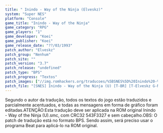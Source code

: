 ```yaml
---
title: " Inindo - Way of the Ninja (Elveskz)"
system: "Super NES"
platform: "Console"
game_title: "Inindo - Way of the Ninja"
game_category: "RPG"
game_players: "1"
game_developer: "Koei"
game_publisher: "Koei"
game_release_date: "??/03/1993"
patch_author: "Elveskz"
patch_group: "Nenhum"
patch_site: ""
patch_version: "3.7"
patch_release: "undefined"
patch_type: "BPS"
patch_progress: "Textos"
patch_images: ["//img.romhackers.org/traducoes/%5BSNES%5D%20Inindo%20-%20Elveskz%20-%201.png","//img.romhackers.org/traducoes/%5BSNES%5D%20Inindo%20-%20Elveskz%20-%202.png","//img.romhackers.org/traducoes/%5BSNES%5D%20Inindo%20-%20Elveskz%20-%203.png"]
patch_file: "[SNES] Inindo - Way of the Ninja (U) [T-BR] [T-Elveskz G-Nenhum] [V-3.7 A-2018].rar"
---
```

Segundo o autor da tradução, todos os textos do jogo estão traduzidos e parcialmente acentuados, e todas as mensagens em forma de gráfico foram editadas.ATENÇÃO:Esta tradução deve ser aplicada na ROM original Inindo - Way of the Ninja (U).smc, com CRC32 543F3327 e sem cabeçalho.OBS: O patch de tradução está no formato BPS. Sendo assim, será preciso usar o programa Beat para aplicá-lo na ROM original.